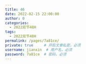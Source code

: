 ```yaml
---
title: 46
date: 2022-02-15 22:00:00
author: 0
categories: 
  - 2022双节48H
tags: 
  - 2022双节48H
permalink: /pages/7a81ce/
private: true     # 开启文章私密，必须
username: jianxin  # 用户名，必须
password: 7a81ce  # 密码，必须
---
```


